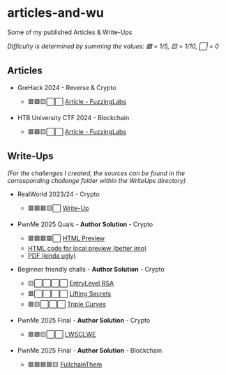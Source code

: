 # articles-and-wu
Some of my published Articles & Write-Ups

_Difficulty is determined by summing the values: 🟩 = 1/5, 🟨 = 1/10, ⬜ = 0_

## Articles

- GreHack 2024 - Reverse & Crypto
  - 🟩🟩🟨⬜⬜ [Article - FuzzingLabs](https://fuzzinglabs.com/casting-reverse-challenge-into-cryptanalysis-challenge/)

- HTB University CTF 2024 - Blockchain
  - 🟩🟩🟨⬜⬜ [Article - FuzzingLabs](https://fuzzinglabs.com/htb-university-stargazer-writeup/)

## Write-Ups

_(For the challenges I created, the sources can be found in the corresponding challenge folder within the WriteUps directory)_

- RealWorld 2023/24 - Crypto
  - 🟩🟩🟩🟨⬜ [Write-Up](./WriteUps/OKPROOF/WU.md)

- PwnMe 2025 Quals - **Author Solution** - Crypto 
  - 🟩🟩🟩🟩⬜ [HTML Preview](https://htmlpreview.github.io/?https://gist.githubusercontent.com/Ectario/a58decf0476108ec5d157593f8e77550/raw/155e812e137a3653d0ebedca53e54ea75fffc31f/vending_machine.html)
  - [HTML code for local preview (better imo)](./WriteUps/VendingMachine/Write_Up_Vending_Machine.html)
  - [PDF (kinda ugly)](./WriteUps/VendingMachine/Write_Up_Vending_Machine.pdf)

- Beginner friendly challs - **Author Solution** - Crypto
  - 🟨⬜⬜⬜⬜ [EntryLevel RSA](./WriteUps/2600-training/Intro_crypto_with_RSA/writeup.pdf)
  - 🟩⬜⬜⬜⬜ [Lifting Secrets](./WriteUps/2600-training/lifting_secrets/writeup.pdf)
  - 🟩🟨⬜⬜⬜ [Triple Curves](./WriteUps/2600-training/triple_curves/writeup.pdf)

- PwnMe 2025 Final - **Author Solution** - Crypto 
  - 🟩🟩🟨⬜⬜ [LWSCLWE](https://www.notion.so/Write-Up-LWSCLWE-Ectario-1b0abf8fab958095ae7fce43563a8e7d)

- PwnMe 2025 Final - **Author Solution** - Blockchain 
  - 🟩🟩🟩🟩🟨 [FullchainThem](./WriteUps/FullchainThem/Write-Up_FullchainThem.md)
